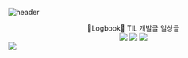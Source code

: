 ![header](https://capsule-render.vercel.app/api?text=Joy%20Github!&type=waving&height=300&color=gradient)

<div align="center"> 
📝Logbook📝
TIL
개발글
일상글
</div>

<div align="center">
	<img src="https://img.shields.io/badge/Java-007396?style=flat&logo=Java&logoColor=white" />
	<img src="https://img.shields.io/badge/HTML5-E34F26?style=flat&logo=HTML5&logoColor=white" />
	<img src="https://img.shields.io/badge/CSS3-1572B6?style=flat&logo=CSS3&logoColor=white" />
</div>


<img src="https://img.shields.io/badge/Velog-20C997?style=flat&logo=Velog&logoColor=white" />
